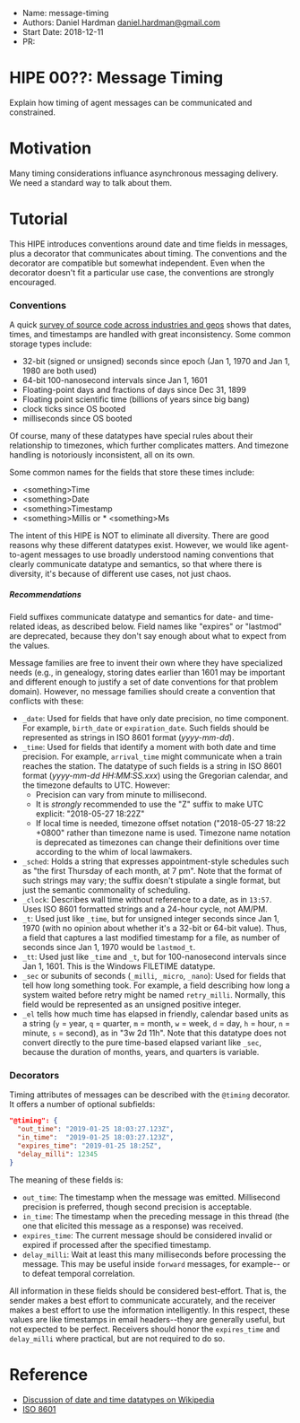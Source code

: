 - Name: message-timing
- Authors: Daniel Hardman <daniel.hardman@gmail.com>
- Start Date: 2018-12-11
- PR:

# HIPE 00??: Message Timing
[summary]: #summary

Explain how timing of agent messages can be communicated and constrained.

# Motivation
[motivation]: #motivation

Many timing considerations influance asynchronous messaging delivery.
We need a standard way to talk about them.

# Tutorial
[tutorial]: #tutorial

This HIPE introduces conventions around date and time fields in messages,
plus a decorator that communicates about timing. The conventions and the
decorator are compatible but somewhat independent. Even when the decorator
doesn't fit a particular use case, the conventions are strongly encouraged.

### Conventions

A quick [survey of source code across industries and geos](
 https://en.wikipedia.org/wiki/System_time) shows that
dates, times, and timestamps are handled with great inconsistency.
Some common storage types include:

* 32-bit (signed or unsigned) seconds since epoch (Jan 1, 1970 and Jan 1, 1980 are both used)
* 64-bit 100-nanosecond intervals since Jan 1, 1601
* Floating-point days and fractions of days since Dec 31, 1899
* Floating point scientific time (billions of years since big bang)
* clock ticks since OS booted
* milliseconds since OS booted

Of course, many of these datatypes have special rules about their
relationship to timezones, which further complicates matters. And timezone
handling is notoriously inconsistent, all on its own.

Some common names for the fields that store these times include:

* &lt;something&gt;Time
* &lt;something&gt;Date
* &lt;something&gt;Timestamp
* &lt;something&gt;Millis or * &lt;something&gt;Ms

The intent of this HIPE is NOT to eliminate all diversity. There are
good reasons why these different datatypes exist. However, we would like
agent-to-agent messages to use broadly understood naming conventions
that clearly communicate datatype and semantics, so that where there is
diversity, it's because of different use cases, not just chaos.

##### Recommendations

Field suffixes communicate datatype and semantics for date- and time-related
ideas, as described below. Field names like "expires" or "lastmod" are
deprecated, because they don't say enough about what to expect from the values.

Message families are free to invent their own where they have specialized
needs (e.g., in genealogy, storing dates earlier than 1601 may be
important and different enough to justify a set of date conventions for
that problem domain). However, no message families should create a
convention that conflicts with these:

* `_date`: Used for fields that have only date precision,
  no time component. For example, `birth_date` or `expiration_date`.
  Such fields should be represented as strings in ISO 8601 format
  (_yyyy-mm-dd_).
* `_time`: Used for fields that identify a moment with both date and
  time precision. For example, `arrival_time` might communicate when a
  train reaches the station. The datatype of such fields is a string
  in ISO 8601 format (_yyyy-mm-dd HH:MM:SS.xxx_) using the Gregorian
  calendar, and the timezone defaults to UTC. However:
    * Precision can vary from minute to millisecond.
    * It is _strongly_ recommended to use the "Z" suffix to make UTC
      explicit: "2018-05-27 18:22Z"
    * If local time is needed, timezone offset notation ("2018-05-27
      18:22 +0800" rather than timezone name is used. Timezone name
      notation is deprecated as timezones can change their definitions
      over time according to the whim of local lawmakers.
* `_sched`: Holds a string that expresses appointment-style schedules
  such as "the first Thursday of each month, at 7 pm". Note that the
  format of such strings may vary; the suffix doesn't stipulate a
  single format, but just the semantic commonality of scheduling.
* `_clock`: Describes wall time without reference to a date, as in `13:57`.
  Uses ISO 8601 formatted strings and a 24-hour cycle, not AM/PM.
* `_t`: Used just like `_time`, but for unsigned integer seconds since
  Jan 1, 1970 (with no opinion about whether it's a 32-bit or 64-bit value).
  Thus, a field that captures a last modified timestamp for a file, as
  number of seconds since Jan 1, 1970 would be `lastmod_t`.
* `_tt`: Used just like `_time` and `_t`, but for 100-nanosecond
  intervals since Jan 1, 1601. This is the Windows FILETIME datatype.
* `_sec` or subunits of seconds (`_milli`, `_micro`, `_nano`): Used for
  fields that tell how long something took. For example, a field
  describing how long a system waited before retry might be named
  `retry_milli`. Normally, this field would be represented as an unsigned
  positive integer.
* `_el` tells how much time has elapsed in friendly, calendar based
  units as a string (`y` = year, `q` = quarter, `m` = month, `w` = week,
  `d` = day, `h` = hour, `n` = minute, `s` = second), as in
  "3w 2d 11h". Note that this datatype does not convert directly to
  the pure time-based elapsed variant like `_sec`, because the duration
  of months, years, and quarters is variable. 

### Decorators

Timing attributes of messages can be described with the `@timing`
decorator. It offers a number of optional subfields:

```JSON
"@timing": {
  "out_time": "2019-01-25 18:03:27.123Z",
  "in_time":  "2019-01-25 18:03:27.123Z",
  "expires_time": "2019-01-25 18:25Z",
  "delay_milli": 12345
}
```

The meaning of these fields is:

* `out_time`: The timestamp when the message was emitted. Millisecond
  precision is preferred, though second precision is acceptable.
* `in_time`: The timestamp when the preceding message in this thread
  (the one that elicited this message as a response) was received.
* `expires_time`: The current message should be considered invalid or
  expired if processed after the specified timestamp.
* `delay_milli`: Wait at least this many milliseconds before processing
  the message. This may be useful inside `forward` messages, for example--
  or to defeat temporal correlation.

All information in these fields should be considered best-effort. That
is, the sender makes a best effort to communicate accurately, and the
receiver makes a best effort to use the information intelligently. In
this respect, these values are like timestamps in email headers--they
are generally useful, but not expected to be perfect. Receivers should
honor the `expires_time` and `delay_milli` where practical, but are not
required to do so.

# Reference

[reference]: #reference
- [Discussion of date and time datatypes on Wikipedia](https://en.wikipedia.org/wiki/System_time)
- [ISO 8601](https://de.wikipedia.org/wiki/ISO_8601)
